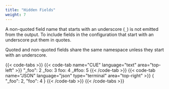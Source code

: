 ```yaml
---
title: "Hidden Fields"
weight: 7
---
```


A non-quoted field name that starts with an underscore (`_`) is not
emitted from the output.
To include fields in the configuration that start with an underscore
put them in quotes.

Quoted and non-quoted fields share the same namespace unless they start
with an underscore.

{{< code-tabs >}}
{{< code-tab name="CUE" language="text"  area="top-left" >}}
"_foo": 2
_foo:   3
foo:    4
_#foo:  5
{{< /code-tab >}}
{{< code-tab name="JSON" language="json" type="terminal" area="top-right" >}}
{
    "_foo": 2,
    "foo": 4
}
{{< /code-tab >}}
{{< /code-tabs >}}
